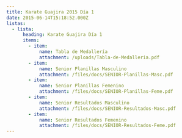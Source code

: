 ```yaml
---
title: Karate Guajira 2015 Día 1
date: 2015-06-14T15:18:52.000Z
listas:
  - lista:
      heading: Karate Guajira Día 1
      items:
        - item:
            name: Tabla de Medallería
            attachment: /uploads/Tabla-de-Medalleria.pdf
        - item:
            name: Senior Planillas Masculino
            attachment: /files/docs/SENIOR-Planillas-Masc.pdf
        - item:
            name: Senior Planillas Femenino
            attachment: /files/docs/SENIOR-Planillas-Feme.pdf
        - item:
            name: Senior Resultados Masculino
            attachment: /files/docs/SENIOR-Resultados-Masc.pdf
        - item:
            name: Senior Resultados Femenino
            attachment: /files/docs/SENIOR-Resultados-Feme.pdf
---
```



